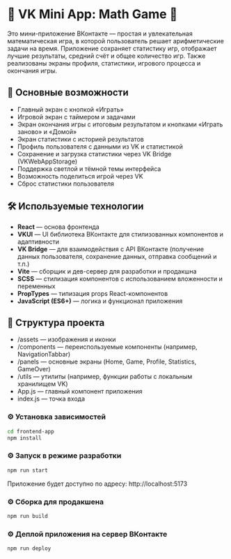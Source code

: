 # 🧩 VK Mini App: Math Game 🧩

Это мини-приложение ВКонтакте — простая и увлекательная математическая игра, в которой пользователь решает арифметические задачи на время. Приложение сохраняет статистику игр, отображает лучшие результаты, средний счёт и общее количество игр. Также реализованы экраны профиля, статистики, игрового процесса и окончания игры.

## 🚀 Основные возможности

- Главный экран с кнопкой «Играть»
- Игровой экран с таймером и задачами
- Экран окончания игры с итоговым результатом и кнопками «Играть заново» и «Домой»
- Экран статистики с историей результатов
- Профиль пользователя с данными из VK и статистикой
- Сохранение и загрузка статистики через VK Bridge (VKWebAppStorage)
- Поддержка светлой и тёмной темы интерфейса
- Возможность поделиться игрой через VK
- Сброс статистики пользователя

## 🛠️ Используемые технологии

- **React** — основа фронтенда  
- **VKUI** — UI библиотека ВКонтакте для стилизованных компонентов и адаптивности  
- **VK Bridge** — для взаимодействия с API ВКонтакте (получение данных пользователя, сохранение данных, отправка сообщений и т.п.)  
- **Vite** — сборщик и дев-сервер для разработки и продакшна  
- **SCSS** — стилизация компонентов с использованием вложенности и переменных  
- **PropTypes** — типизация props React-компонентов  
- **JavaScript (ES6+)** — логика и функционал приложения  

## 📁 Структура проекта
- /assets — изображения и иконки
- /components — переиспользуемые компоненты (например, NavigationTabbar)
- /panels — основные экраны (Home, Game, Profile, Statistics, GameOver)
- /utils — утилиты (например, функции работы с локальным хранилищем VK)
- App.js — главный компонент приложения
- index.js — точка входа

### ⚙️ Установка зависимостей
```bash
cd frontend-app
npm install
```

### ⚙️ Запуск в режиме разработки
```bash
npm run start
```
Приложение будет доступно по адресу: http://localhost:5173
### ⚙️ Сборка для продакшена
```bash
npm run build
```
### ⚙️ Деплой приложения на сервер ВКонтакте
```bash
npm run deploy
```
